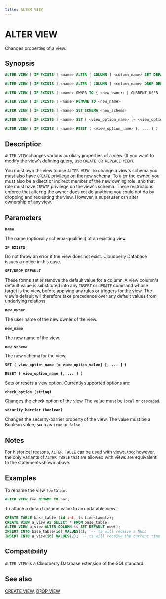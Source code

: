 ```yaml
---
title: ALTER VIEW
---
```


# ALTER VIEW

Changes properties of a view.

## Synopsis

```sql
ALTER VIEW [ IF EXISTS ] <name> ALTER [ COLUMN ] <column_name> SET DEFAULT <expression>

ALTER VIEW [ IF EXISTS ] <name> ALTER [ COLUMN ] <column_name> DROP DEFAULT

ALTER VIEW [ IF EXISTS ] <name> OWNER TO { <new_owner> | CURRENT_USER | SESSION_USER }

ALTER VIEW [ IF EXISTS ] <name> RENAME TO <new_name>

ALTER VIEW [ IF EXISTS ] <name> SET SCHEMA <new_schema>

ALTER VIEW [ IF EXISTS ] <name> SET ( <view_option_name> [= <view_option_value>] [, ... ] )

ALTER VIEW [ IF EXISTS ] <name> RESET ( <view_option_name> [, ... ] )
```

## Description

`ALTER VIEW` changes various auxiliary properties of a view. (If you want to modify the view's defining query, use `CREATE OR REPLACE VIEW`).

You must own the view to use `ALTER VIEW`. To change a view's schema you must also have `CREATE` privilege on the new schema. To alter the owner, you must also be a direct or indirect member of the new owning role, and that role must have `CREATE` privilege on the view's schema. These restrictions enforce that altering the owner does not do anything you could not do by dropping and recreating the view. However, a superuser can alter ownership of any view.

## Parameters

**`name`**

The name (optionally schema-qualified) of an existing view.

**`IF EXISTS`**

Do not throw an error if the view does not exist. Cloudberry Database issues a notice in this case.

**`SET/DROP DEFAULT`**

These forms set or remove the default value for a column. A view column's default value is substituted into any `INSERT` or `UPDATE` command whose target is the view, before applying any rules or triggers for the view. The view's default will therefore take precedence over any default values from underlying relations.

**`new_owner`**

The user name of the new owner of the view.

**`new_name`**

The new name of the view.

**`new_schema`**

The new schema for the view.

**`SET ( view_option_name [= view_option_value] [, ... ] )`**

**`RESET ( view_option_name [, ... ] )`**

Sets or resets a view option. Currently supported options are:

**`check_option (string)`**

Changes the check option of the view. The value must be `local` or `cascaded`.

**`security_barrier (boolean)`**

Changes the security-barrier property of the view. The value must be a Boolean value, such as `true` or `false`.

## Notes

For historical reasons, `ALTER TABLE` can be used with views, too; however, the only variants of `ALTER TABLE` that are allowed with views are equivalent to the statements shown above.

## Examples

To rename the view `foo` to `bar`:

```sql
ALTER VIEW foo RENAME TO bar;
```

To attach a default column value to an updatable view:

```sql
CREATE TABLE base_table (id int, ts timestamptz);
CREATE VIEW a_view AS SELECT * FROM base_table;
ALTER VIEW a_view ALTER COLUMN ts SET DEFAULT now();
INSERT INTO base_table(id) VALUES(1);  -- ts will receive a NULL
INSERT INTO a_view(id) VALUES(2);  -- ts will receive the current time
```

## Compatibility

`ALTER VIEW` is a Cloudberry Database extension of the SQL standard.

## See also

[CREATE VIEW](/docs/sql-stmts/sql-stmt-create-view.md), [DROP VIEW](/docs/sql-stmts/sql-stmt-drop-view.md)
